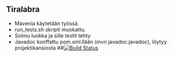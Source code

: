 ## Tiralabra
* Mavenia käytetään työssä.
* run_tests.sh skripti muokattu.
* Solmu luokka ja sille testit tehty
* Javadoc konffattu pom.xml:llään (mvn javadoc:javadoc), löytyy projektikansiosta
##[![Build Status](https://travis-ci.org/TiraLabra/TiraLabra.svg?branch=master)](https://travis-ci.org/TiraLabra/TiraLabra)
